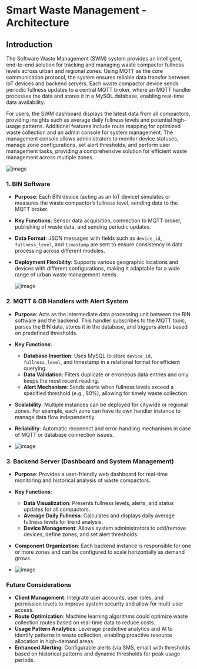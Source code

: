 # Smart Waste Management - Architecture

## Introduction
The Software Waste Management (SWM) system provides an intelligent, end-to-end solution for tracking and managing waste compactor fullness levels across urban and regional zones. Using MQTT as the core communication protocol, the system ensures reliable data transfer between IoT devices and backend servers. Each waste compactor device sends periodic fullness updates to a central MQTT broker, where an MQTT handler processes the data and stores it in a MySQL database, enabling real-time data availability.

For users, the SWM dashboard displays the latest data from all compactors, providing insights such as average daily fullness levels and potential high-usage patterns. Additional features include route mapping for optimized waste collection and an admin console for system management. The management console allows administrators to monitor device statuses, manage zone configurations, set alert thresholds, and perform user management tasks, providing a comprehensive solution for efficient waste management across multiple zones.

![image](https://github.com/user-attachments/assets/d157a3d7-343d-48a8-848c-52b31232c36b)


### 1. **BIN Software**

- **Purpose**: Each BIN device (acting as an IoT device) simulates or measures the waste compactor’s fullness level, sending data to the MQTT broker.
- **Key Functions**: Sensor data acquisition, connection to MQTT broker, publishing of waste data, and sending periodic updates.
- **Data Format**: JSON messages with fields such as `device_id`, `fullness_level`, and `timestamp` are sent to ensure consistency in data processing across different modules.
- **Deployment Flexibility**: Supports various geographic locations and devices with different configurations, making it adaptable for a wide range of urban waste management needs.

  ![image](https://github.com/user-attachments/assets/eee1ad78-4fd2-4cd9-aa17-42aeb54088fb)


### 2. **MQTT & DB Handlers with Alert System**

- **Purpose**: Acts as the intermediate data processing unit between the BIN software and the backend. This handler subscribes to the MQTT topic, parses the BIN data, stores it in the database, and triggers alerts based on predefined thresholds.
- **Key Functions**:
  - **Database Insertion**: Uses MySQL to store `device_id`, `fullness_level`, and timestamp in a relational format for efficient querying.
  - **Data Validation**: Filters duplicate or erroneous data entries and only keeps the most recent reading.
  - **Alert Mechanism**: Sends alerts when fullness levels exceed a specified threshold (e.g., 80%), allowing for timely waste collection.
- **Scalability**: Multiple instances can be deployed for citywide or regional zones. For example, each zone can have its own handler instance to manage data flow independently.
- **Reliability**: Automatic reconnect and error-handling mechanisms in case of MQTT or database connection issues.

- ![image](https://github.com/user-attachments/assets/c7555a22-804e-4a5a-84fd-a0d12f9e0544)


### 3. **Backend Server (Dashboard and System Management)**

- **Purpose**: Provides a user-friendly web dashboard for real-time monitoring and historical analysis of waste compactors.
- **Key Functions**:
  - **Data Visualization**: Presents fullness levels, alerts, and status updates for all compactors.
  - **Average Daily Fullness**: Calculates and displays daily average fullness levels for trend analysis.
  - **Device Management**: Allows system administrators to add/remove devices, define zones, and set alert thresholds.
- **Component Organization**: Each backend instance is responsible for one or more zones and can be configured to scale horizontally as demand grows.

- ![image](https://github.com/user-attachments/assets/2e2f1b3c-9677-4db6-ac38-b2af62e54d65)


### Future Considerations

- **Client Management**: Integrate user accounts, user roles, and permission levels to improve system security and allow for multi-user access.
- **Route Optimization**: Machine learning algorithms could optimize waste collection routes based on real-time data to reduce costs.
- **Usage Pattern Analytics**: Leverage predictive analytics and AI to identify patterns in waste collection, enabling proactive resource allocation in high-demand areas.
- **Enhanced Alerting**: Configurable alerts (via SMS, email) with thresholds based on historical patterns and dynamic thresholds for peak usage periods.

